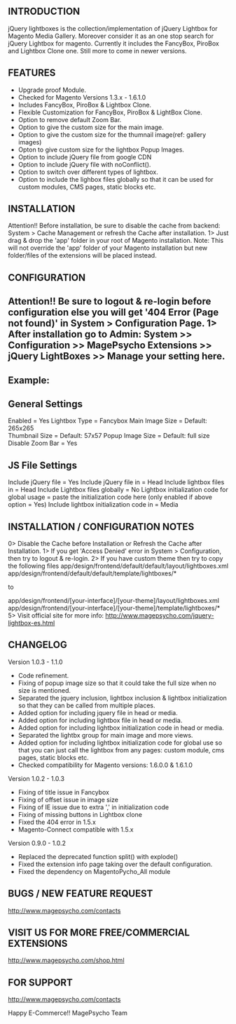 ## INTRODUCTION

jQuery lightboxes is the collection/implementation of jQuery Lightbox for Magento Media Gallery. Moreover consider it as an one stop search for jQuery Lightbox for magento.
Currently it includes the FancyBox, PiroBox and Lightbox Clone one. Still more to come in newer versions.

## FEATURES

- Upgrade proof Module.
- Checked for Magento Versions 1.3.x - 1.6.1.0
- Includes FancyBox, PiroBox & Lightbox Clone.
- Flexible Customization for FancyBox, PiroBox & LightBox Clone.
- Option to remove default Zoom Bar.
- Option to give the custom size for the main image.
- Option to give the custom size for the thumnail image(ref: gallery images)
- Opton to give custom size for the lightbox Popup Images.
- Option to include jQuery file from google CDN
- Option to include jQuery file with noConflict().
- Option to switch over different types of lightbox.
- Option to include the lighbox files globally so that it can be used for custom modules, CMS pages, static blocks etc.


## INSTALLATION

Attention!! Before installation, be sure to disable the cache from backend: System > Cache Management or refresh the Cache after installation.
1> Just drag & drop the 'app' folder in your root of Magento installation.
Note: This will not override the 'app' folder of your Magento installation but new folder/files of the extensions will be placed instead.

## CONFIGURATION

Attention!! Be sure to logout & re-login before configuration else you will get '404 Error (Page not found)' in System > Configuration Page.
1> After installation go to Admin:
System >> Configuration >> MagePsycho Extensions >> jQuery LightBoxes >> Manage your setting here.
--------------------------------------------------------
Example:
--------------------------------------------------------

General Settings
--------------------------------------------------------
Enabled			= Yes
Lightbox Type		= Fancybox
Main Image Size		= Default: 265x265	
Thumbnail Size		= Default: 57x57
Popup Image Size	= Default: full size
Disable Zoom Bar	= Yes

JS File Settings
--------------------------------------------------------
Include jQuery file 			= Yes
Include jQuery file in			= Head
Include lightbox files in 		= Head
Include Lightbox files globally		= No
Lightbox initialization code for global usage = paste the initialization code here (only enabled if above option = Yes)
Include lightbox initialization code in = Media


## INSTALLATION / CONFIGURATION NOTES

0> Disable the Cache before Installation or Refresh the Cache after Installation.
1> If you get 'Access Denied' error in System > Configuration, then try to logout & re-login.
2> If you have custom theme then try to copy the following files
app/design/frontend/default/default/layout/lightboxes.xml
app/design/frontend/default/default/template/lightboxes/*

to

app/design/frontend/[your-interface]/[your-theme]/layout/lightboxes.xml
app/design/frontend/[your-interface]/[your-theme]/template/lightboxes/*
5> Visit official site for more info: http://www.magepsycho.com/jquery-lightbox-es.html

## CHANGELOG

Version 1.0.3 - 1.1.0
- Code refinement.
- Fixing of popup image size so that it could take the full size when no size is mentioned.
- Separated the jquery inclusion, lightbox inclusion & lightbox initialization so that they can be called from multiple places.
- Added option for including jquery file in head or media.
- Added option for including lightbox file in head or media.
- Added option for including lightbox initialization code in head or media.
- Separated the lightbx group for main image and more views.
- Added option for including lightbox initialization code for global use so that you can just call the lightbox from any pages: custom module, cms pages, static blocks etc.
- Checked compatibility for Magento versions: 1.6.0.0 & 1.6.1.0

Version 1.0.2 - 1.0.3
- Fixing of title issue in Fancybox
- Fixing of offset issue in image size
- Fixing of IE issue due to extra ',' in initialization code
- Fixing of missing buttons in Lightbox clone
- Fixed the 404 error in 1.5.x
- Magento-Connect compatible with 1.5.x

Version 0.9.0 - 1.0.2
- Replaced the deprecated function split() with explode()
- Fixed the extension info page taking over the default configuration.
- Fixed the dependency on MagentoPycho_All module


## BUGS / NEW FEATURE REQUEST

http://www.magepsycho.com/contacts

## VISIT US FOR MORE FREE/COMMERCIAL EXTENSIONS

http://www.magepsycho.com/shop.html

## FOR SUPPORT

http://www.magepsycho.com/contacts


Happy E-Commerce!!
MagePsycho Team
